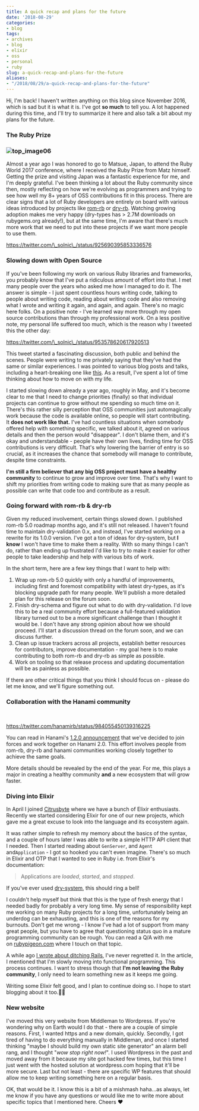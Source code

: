 ```yaml
---
title: A quick​ recap and plans for the future
date: '2018-08-29'
categories:
- blog
tags:
- archives
- blog
- elixir
- oss
- personal
- ruby
slug: a-quick-recap-and-plans-for-the-future
aliases:
- "/2018/08/29/a-quick-recap-and-plans-for-the-future"
---
```


Hi, I'm back! I haven't written anything on this blog since November 2016, which is sad but it is what it is. I've got **so much** to tell you. A lot happened during this time, and I'll try to summarize it here and also talk a bit about my plans for the future.

### The Ruby Prize

### ![top_image06](/assets/images/top_image06.jpg)

Almost a year ago I was honored to go to Matsue, Japan, to attend the Ruby World 2017 conference, where I received the Ruby Prize from Matz himself. Getting the prize and visiting Japan was a fantastic experience for me, and I'm deeply grateful. I've been thinking a lot about the Ruby community since then, mostly reflecting on how we're evolving as programmers and trying to see how well my 8+ years of OSS contributions fit in this process. There are clear signs that a lot of Ruby developers are entirely on board with various ideas introduced by projects like [rom-rb](https://rom-rb.org) or [dry-rb](https://dry-rb.org). Watching growing adoption makes me very happy (dry-types has > 2.7M downloads on rubygems.org already!), but at the same time, I'm aware that there's much more work that we need to put into these projects if we want more people to use them.

https://twitter.com/\_solnic\_/status/925690395853336576

### Slowing down with Open Source

If you've been following my work on various Ruby libraries and frameworks, you probably know that I've put a ridiculous amount of effort into that. I met many people over the years who asked me how I managed to do it. The answer is simple - I just spent countless hours writing code, talking to people about writing code, reading about writing code and also removing what I wrote and writing it again, and again, and again. There's no magic here folks. On a positive note - I've learned way more through my open source contributions than through my professional work. On a less positive note, my personal life suffered too much, which is the reason why I tweeted this the other day:

https://twitter.com/\_solnic\_/status/953578620617920513

This tweet started a fascinating discussion, both public and behind the scenes. People were writing to me privately saying that they've had the same or similar experiences. I was pointed to various blog posts and talks, including a heart-breaking one like [this](http://jessenoller.com/blog/2015/9/27/a-lot-happens). As a result, I've spent a lot of time thinking about how to move on with my life.

I started slowing down already a year ago, roughly in May, and it's become clear to me that I need to change priorities (finally) so that individual projects can continue to grow without me spending so much time on it. There's this rather silly perception that OSS communities just automagically work because the code is available online, so people will start contributing. It **does not work like that.** I've had countless situations when somebody offered help with something specific, we talked about it, agreed on various details and then the person would "disappear". I don't blame them, and it's okay and understandable - people have their own lives, finding time for OSS contributions is very difficult. That's why lowering the barrier of entry is so crucial, as it increases the chance that somebody will manage to contribute, despite time constraints.

**I'm still a firm believer that any big OSS project must have a healthy community** to continue to grow and improve over time. That's why I want to shift my priorities from writing code to making sure that as many people as possible can write that code too and contribute as a result.

### Going forward with rom-rb & dry-rb

Given my reduced involvement, certain things slowed down. I published rom-rb 5.0 roadmap months ago, and it's still not released. I haven't found time to maintain dry-validation 0.x, and instead, I've started working on a rewrite for its 1.0.0 version. I've got a ton of ideas for dry-system, but **I know** I won't have time to make them a reality. With so many things I can't do, rather than ending up frustrated I'd like to try to make it easier for other people to take leadership and help with various bits of work.

In the short term, here are a few key things that I want to help with:

1. Wrap up rom-rb 5.0 quickly with only a handful of improvements, including first and foremost compatibility with latest dry-types, as it's blocking upgrade path for many people. We'll publish a more detailed plan for this release on the forum soon.
2. Finish dry-schema and figure out what to do with dry-validation. I'd love this to be a real community effort because a full-featured validation library turned out to be a more significant challenge than I thought it would be. I don't have any strong opinion about how we should proceed. I'll start a discussion thread on the forum soon, and we can discuss further.
3. Clean up issue trackers across all projects, establish better resources for contributors, improve documentation - my goal here is to make contributing to both rom-rb and dry-rb as simple as possible.
4. Work on tooling so that release process and updating documentation will be as painless as possible.

If there are other critical things that you think I should focus on - please do let me know, and we'll figure something out.

### Collaboration with the Hanami community

 

https://twitter.com/hanamirb/status/984055450139316225

You can read in Hanami's [1.2.0 announcement](http://hanamirb.org/blog/2018/04/11/announcing-hanami-120.html#what-39-s-next-) that we've decided to join forces and work together on Hanami 2.0. This effort involves people from rom-rb, dry-rb and hanami communities working closely together to achieve the same goals.

More details should be revealed by the end of the year. For me, this plays a major in creating a healthy community **and** a new ecosystem that will grow faster.

### Diving into Elixir

In April I joined [Citrusbyte](https://citrusbyte.com) where we have a bunch of Elixir enthusiasts. Recently we started considering Elixir for one of our new projects, which gave me a great excuse to look into the language and its ecosystem again.

It was rather simple to refresh my memory about the basics of the syntax, and a couple of hours later I was able to write a simple HTTP API client that I needed. Then I started reading about `GenServer`, and `Agent` and`Application` - I got so hooked you can't even imagine. There's so much in Elixir and OTP that I wanted to see in Ruby i.e. from Elixir's documentation:

> Applications are _loaded_, _started_, and _stopped_.

If you've ever used [dry-system](https://github.com/dry-rb/dry-system), this should ring a bell!

I couldn't help myself but think that this is the type of fresh energy that I needed badly for probably a very long time. My sense of responsibility kept me working on many Ruby projects for a long time, unfortunately being an underdog can be exhausting, and this is one of the reasons for my burnouts. Don't get me wrong - I know I've had a lot of support from many great people, but you have to agree that questioning status quo in a mature programming community can be rough. You can read a Q/A with me on [rubypigeon.com](https://www.rubypigeon.com/posts/questions-and-answers-with-piotr-solnica/) where I touch on that topic.

A while ago [I wrote about ditching Rails](https://solnic.codes/2016/05/22/my-time-with-rails-is-up/), I've never regretted it. In the article, I mentioned that I'm slowly moving into functional programming. This process continues. I want to stress though that **I'm not leaving the Ruby community**, I only need to learn something new as it keeps me going.

Writing some Elixir felt good, and I plan to continue doing so. I hope to start blogging about it too.🤞🏻

### New website

I've moved this very website from Middleman to Wordpress. If you're wondering why on Earth would I do that - there are a couple of simple reasons. First, I wanted https and a new domain, quickly. Secondly, I got tired of having to do everything manually in Middleman, and once I started thinking "maybe I should build my own static site generator" an alarm bell rang, and I thought "_wow stop right now!_". I used Wordpress in the past and moved away from it because my site got hacked few times, but this time I just went with the hosted solution at wordpress.com hoping that it'll be more secure. Last but not least - there are specific WP features that should allow me to keep writing something here on a regular basis.

OK, that would be it. I know this is a bit of a mishmash haha...as always, let me know if you have any questions or would like me to write more about specific topics that I mentioned here. Cheers ❤️

